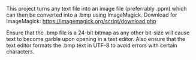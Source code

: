 This project turns any text file into an image file (preferrably .ppm) which can then be converted into a .bmp using ImageMagick.
Download for ImageMagick: https://imagemagick.org/script/download.php

Ensure that the .bmp file is a 24-bit bitmap as any other bit-size will cause text to become garble upon opening in a text editor.
Also ensure that the text editor formats the .bmp text in UTF-8 to avoid errors with certain characters.
